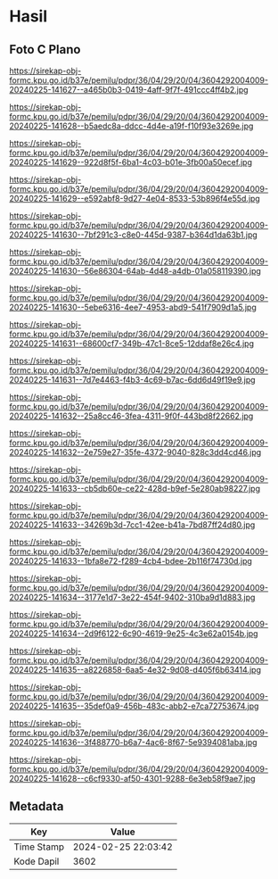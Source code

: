 # Hasil

## Foto C Plano

https://sirekap-obj-formc.kpu.go.id/b37e/pemilu/pdpr/36/04/29/20/04/3604292004009-20240225-141627--a465b0b3-0419-4aff-9f7f-491ccc4ff4b2.jpg

https://sirekap-obj-formc.kpu.go.id/b37e/pemilu/pdpr/36/04/29/20/04/3604292004009-20240225-141628--b5aedc8a-ddcc-4d4e-a19f-f10f93e3269e.jpg

https://sirekap-obj-formc.kpu.go.id/b37e/pemilu/pdpr/36/04/29/20/04/3604292004009-20240225-141629--922d8f5f-6ba1-4c03-b01e-3fb00a50ecef.jpg

https://sirekap-obj-formc.kpu.go.id/b37e/pemilu/pdpr/36/04/29/20/04/3604292004009-20240225-141629--e592abf8-9d27-4e04-8533-53b896f4e55d.jpg

https://sirekap-obj-formc.kpu.go.id/b37e/pemilu/pdpr/36/04/29/20/04/3604292004009-20240225-141630--7bf291c3-c8e0-445d-9387-b364d1da63b1.jpg

https://sirekap-obj-formc.kpu.go.id/b37e/pemilu/pdpr/36/04/29/20/04/3604292004009-20240225-141630--56e86304-64ab-4d48-a4db-01a058119390.jpg

https://sirekap-obj-formc.kpu.go.id/b37e/pemilu/pdpr/36/04/29/20/04/3604292004009-20240225-141630--5ebe6316-4ee7-4953-abd9-541f7909d1a5.jpg

https://sirekap-obj-formc.kpu.go.id/b37e/pemilu/pdpr/36/04/29/20/04/3604292004009-20240225-141631--68600cf7-349b-47c1-8ce5-12ddaf8e26c4.jpg

https://sirekap-obj-formc.kpu.go.id/b37e/pemilu/pdpr/36/04/29/20/04/3604292004009-20240225-141631--7d7e4463-f4b3-4c69-b7ac-6dd6d49f19e9.jpg

https://sirekap-obj-formc.kpu.go.id/b37e/pemilu/pdpr/36/04/29/20/04/3604292004009-20240225-141632--25a8cc46-3fea-4311-9f0f-443bd8f22662.jpg

https://sirekap-obj-formc.kpu.go.id/b37e/pemilu/pdpr/36/04/29/20/04/3604292004009-20240225-141632--2e759e27-35fe-4372-9040-828c3dd4cd46.jpg

https://sirekap-obj-formc.kpu.go.id/b37e/pemilu/pdpr/36/04/29/20/04/3604292004009-20240225-141633--cb5db60e-ce22-428d-b9ef-5e280ab98227.jpg

https://sirekap-obj-formc.kpu.go.id/b37e/pemilu/pdpr/36/04/29/20/04/3604292004009-20240225-141633--34269b3d-7cc1-42ee-b41a-7bd87ff24d80.jpg

https://sirekap-obj-formc.kpu.go.id/b37e/pemilu/pdpr/36/04/29/20/04/3604292004009-20240225-141633--1bfa8e72-f289-4cb4-bdee-2b116f74730d.jpg

https://sirekap-obj-formc.kpu.go.id/b37e/pemilu/pdpr/36/04/29/20/04/3604292004009-20240225-141634--3177e1d7-3e22-454f-9402-310ba9d1d883.jpg

https://sirekap-obj-formc.kpu.go.id/b37e/pemilu/pdpr/36/04/29/20/04/3604292004009-20240225-141634--2d9f6122-6c90-4619-9e25-4c3e62a0154b.jpg

https://sirekap-obj-formc.kpu.go.id/b37e/pemilu/pdpr/36/04/29/20/04/3604292004009-20240225-141635--a8226858-6aa5-4e32-9d08-d405f6b63414.jpg

https://sirekap-obj-formc.kpu.go.id/b37e/pemilu/pdpr/36/04/29/20/04/3604292004009-20240225-141635--35def0a9-456b-483c-abb2-e7ca72753674.jpg

https://sirekap-obj-formc.kpu.go.id/b37e/pemilu/pdpr/36/04/29/20/04/3604292004009-20240225-141636--3f488770-b6a7-4ac6-8f67-5e9394081aba.jpg

https://sirekap-obj-formc.kpu.go.id/b37e/pemilu/pdpr/36/04/29/20/04/3604292004009-20240225-141628--c6cf9330-af50-4301-9288-6e3eb58f9ae7.jpg


## Metadata

| Key        | Value               |
| ---------- | ------------------- |
| Time Stamp | 2024-02-25 22:03:42 |
| Kode Dapil | 3602                |



